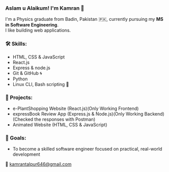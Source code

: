 ### Aslam u Alaikum! I'm Kamran 👋  
I'm a Physics graduate from Badin, Pakistan 🇵🇰, currently pursuing my **MS in Software Engineering**.  
I like building web applications.

### 🛠 Skills:
- HTML, CSS & JavaScript
- React.js
- Express & node.js
- Git & GitHub 🌀
- Python  
- Linux CLI, Bash scripting 🐧  

### 🚀 Projects:
- e-PlantShopping Website (React.js)(Only Working Frontend)
- expressBook Review App (Express.js & Node.js)(Only Working Backend)(Checked the responses with Postman)
- Animated Website (HTML, CSS & JavaScript)

### 🎯 Goals:
- To become a skilled software engineer focused on practical, real-world development  

📧 kamrantalpur646@gmail.com

